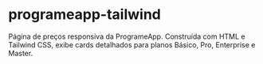 # programeapp-tailwind
Página de preços responsiva da ProgrameApp. Construída com HTML e Tailwind CSS, exibe cards detalhados para planos Básico, Pro, Enterprise e Master.
